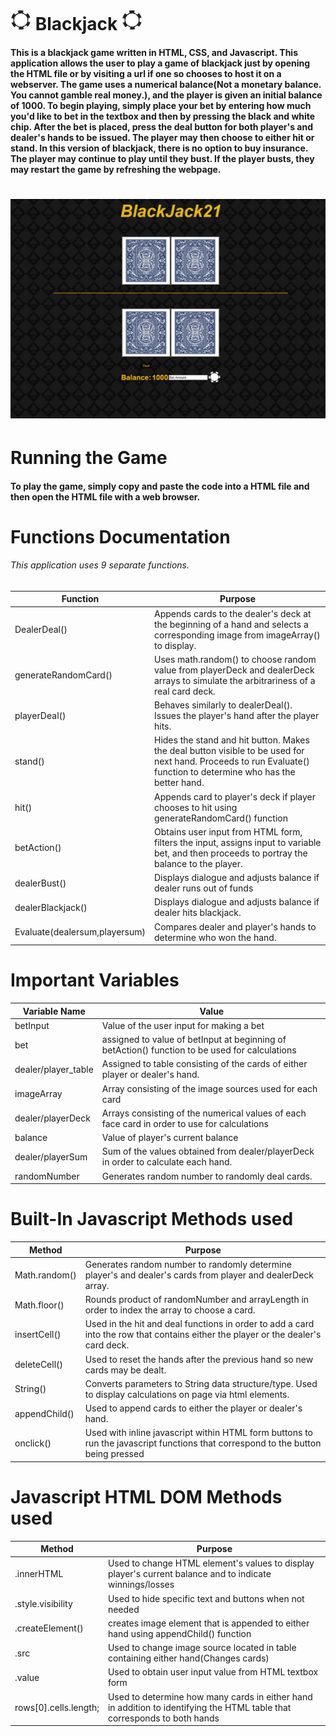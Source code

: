 # ![](chip.png) Blackjack ![](chip.png)
#### This is a blackjack game written in HTML, CSS, and Javascript. This application allows the user to play a game of blackjack just by opening the HTML file or by visiting a url if one so chooses to host it on a webserver. The game uses a numerical balance(Not a monetary balance. You cannot gamble real money.), and the player is given an initial balance of 1000. To begin playing, simply place your bet by entering how much you'd like to bet in the textbox and then by pressing the black and white chip. After the bet is placed, press the deal button for both player's and dealer's hands to be issued. The player may then choose to either hit or stand. In this version of blackjack, there is no option to buy insurance. The player may continue to play until they bust. If the player busts, they may restart the game by refreshing the webpage.

# ![](screenshot.PNG)

# Running the Game
#### To play the game, simply copy and paste the code into a HTML file and then open the HTML file with a web browser. 

# Functions Documentation
###### This application uses 9 separate functions.
Function | Purpose
------------ | -------------
DealerDeal() | Appends cards to the dealer's deck at the beginning of a hand and selects a corresponding image from imageArray() to display.
generateRandomCard() | Uses math.random() to choose random value from playerDeck and dealerDeck arrays to simulate the arbitrariness of a real card deck.
playerDeal() | Behaves similarly to dealerDeal(). Issues the player's hand after the player hits. 
stand() | Hides the stand and hit button. Makes the deal button visible to be used for next hand. Proceeds to run Evaluate() function to determine who has the better hand. 
hit() | Appends card to player's deck if player chooses to hit using generateRandomCard() function
betAction() | Obtains user input from HTML form, filters the input, assigns input to variable bet, and then proceeds to portray the balance to the player.
dealerBust() | Displays dialogue and adjusts balance if dealer runs out of funds
dealerBlackjack() | Displays dialogue and adjusts balance if dealer hits blackjack.
Evaluate(dealersum,playersum) | Compares dealer and player's hands to determine who won the hand.



# Important Variables 
Variable Name | Value
------------ | -------------
betInput | Value of the user input for making a bet
bet | assigned to value of betInput at beginning of betAction() function to be used for calculations
dealer/player_table | Assigned to table consisting of the cards of either player or dealer's hand.
imageArray | Array consisting of the image sources used for each card
dealer/playerDeck | Arrays consisting of the numerical values of each face card in order to use for calculations
balance | Value of player's current balance
dealer/playerSum | Sum of the values obtained from dealer/playerDeck in order to calculate each hand.
randomNumber | Generates random number to randomly deal cards.



# Built-In Javascript Methods used
Method | Purpose
------------ | -------------
Math.random() | Generates random number to randomly determine player's and dealer's cards from player and dealerDeck array.
Math.floor() | Rounds product of randomNumber and arrayLength in order to index the array to choose a card. 
insertCell() | Used in the hit and deal functions in order to add a card into the row that contains either the player or the dealer's card deck.
deleteCell() | Used to reset the hands after the previous hand so new cards may be dealt.
String() | Converts parameters to String data structure/type. Used to display calculations on page via html elements.  
appendChild() | Used to append cards to either the player or dealer's hand.
onclick() | Used with inline javascript within HTML form buttons to run the javascript functions that correspond to the button being pressed

# Javascript HTML DOM Methods used
Method | Purpose
------------ | -------------
.innerHTML | Used to change HTML element's values to display player's current balance and to indicate winnings/losses
.style.visibility | Used to hide specific text and buttons when not needed
.createElement() | creates image element that is appended to either hand using appendChild() function
.src | Used to change image source located in table containing either hand(Changes cards)
.value | Used to obtain user input value from HTML textbox form
rows[0].cells.length; | Used to determine how many cards in either hand in addition to identifying the HTML table that corresponds to both hands 


